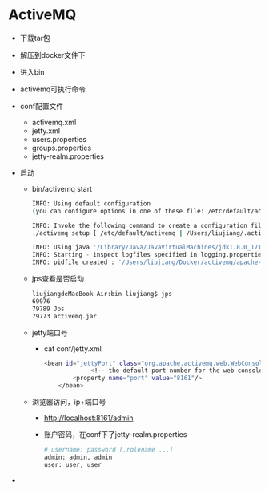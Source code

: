 # ActiveMQ

- 下载tar包
- 解压到docker文件下
- 进入bin
- activemq可执行命令
- conf配置文件
  - activemq.xml
  - jetty.xml
  - users.properties
  - groups.properties
  - jetty-realm.properties

- 启动

  - bin/activemq start

    ```sh
    INFO: Using default configuration
    (you can configure options in one of these file: /etc/default/activemq /Users/liujiang/.activemqrc)
    
    INFO: Invoke the following command to create a configuration file
    ./activemq setup [ /etc/default/activemq | /Users/liujiang/.activemqrc ]
    
    INFO: Using java '/Library/Java/JavaVirtualMachines/jdk1.8.0_171.jdk/Contents/Home/bin/java'
    INFO: Starting - inspect logfiles specified in logging.properties and log4j.properties to get details
    INFO: pidfile created : '/Users/liujiang/Docker/activemq/apache-activemq-5.9.0/data/activemq-liujiangdeMacBook-Air.local.pid' (pid '79773')
    ```

  - jps查看是否启动

    ```sh
    liujiangdeMacBook-Air:bin liujiang$ jps
    69976 
    79789 Jps
    79773 activemq.jar
    ```

    

  - jetty端口号

    - cat conf/jetty.xml

      ```sh
      <bean id="jettyPort" class="org.apache.activemq.web.WebConsolePort" init-method="start">
                   <!-- the default port number for the web console -->
              <property name="port" value="8161"/>
          </bean>
      ```

      

  - 浏览器访问，ip+端口号

    - <http://localhost:8161/admin>

    - 账户密码，在conf下了jetty-realm.properties

      ```sh
      # username: password [,rolename ...]
      admin: admin, admin
      user: user, user
      ```

      

- 